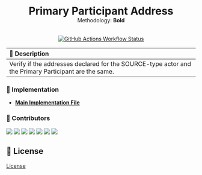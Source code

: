 <div align="center">

  <h1 style="margin-bottom: -15px;">Primary Participant Address</h1>

  <p style="margin-bottom: 32px;"> Methodology: <strong>Bold</strong> </p>

[![GitHub Actions Workflow Status](https://img.shields.io/github/actions/workflow/status/carrot-foundation/audit-rules/check-and-deploy.yaml)](https://github.com/carrot-foundation/smaug/actions)

</div>

<div dir="auto">
  <table>
    <thead>
      <tr align="left">
        <th>📄 Description</th>
      </tr>
    </thead>
    <tbody>
      <tr>
        <td>Verify if the addresses declared for the SOURCE-type actor and the Primary Participant are the same.</td>
      </tr>
    </tbody>
  </table>
</div>

### 📂 Implementation

- **[Main Implementation File](./src/lib/primary-participant-address.processor.ts)**

### 👥 Contributors

[<img src="https://images.weserv.nl/?url=avatars.githubusercontent.com/u/43973049?v=4&h=60&w=60&fit=cover&mask=circle&maxage=7d" >](https://github.com/AMarcosCastelo) [<img src="https://images.weserv.nl/?url=avatars.githubusercontent.com/u/12521890?v=4&h=60&w=60&fit=cover&mask=circle&maxage=7d" >](https://github.com/andtankian) [<img src="https://images.weserv.nl/?url=avatars.githubusercontent.com/u/7927374?v=4&h=60&w=60&fit=cover&mask=circle&maxage=7d" >](https://github.com/cris-santos) [<img src="https://images.weserv.nl/?url=avatars.githubusercontent.com/u/49005645?v=4&h=60&w=60&fit=cover&mask=circle&maxage=7d" >](https://github.com/gabrielsl96) [<img src="https://images.weserv.nl/?url=avatars.githubusercontent.com/u/26340386?v=4&h=60&w=60&fit=cover&mask=circle&maxage=7d" >](https://github.com/GLGuilherme) [<img src="https://images.weserv.nl/?url=avatars.githubusercontent.com/u/45052895?v=4&h=60&w=60&fit=cover&mask=circle&maxage=7d" >](https://github.com/RafaPalau) [<img src="https://images.weserv.nl/?url=avatars.githubusercontent.com/u/11515359?v=4&h=60&w=60&fit=cover&mask=circle&maxage=7d" >](https://github.com/sangalli)

## 🔑 License

[License](https://github.com/carrot-foundation/audit-rules/blob/main/LICENSE)
